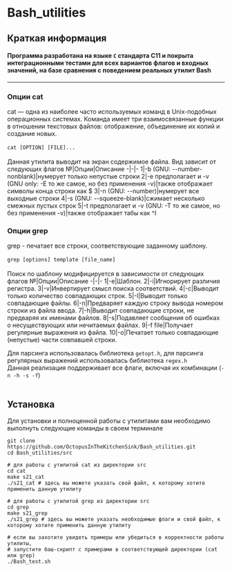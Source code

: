 # Bash_utilities

## Краткая информация
#### Программа разработана на языке ```С``` стандарта С11 и покрыта интеграционными тестами для всех вариантов флагов и входных значений, на базе сравнения с поведением реальных утилит Bash
---
### Опции cat
cat — одна из наиболее часто используемых команд в Unix-подобных операционных системах. Команда имеет три взаимосвязанные функции в отношении текстовых файлов: отображение, объединение их копий и создание новых.<br><br>
```cat [OPTION] [FILE]...``` <br><br>
Данная утилита выводит на экран содержимое файла. Вид зависит от следующих флагов
№|Опции|Описание
-|-|-
1|-b (GNU: --number-nonblank)|нумерует только непустые строки
2|-e предполагает и -v (GNU only: -E то же самое, но без применения -v)|также отображает символы конца строки как $
3|-n (GNU: --number)|нумерует все выходные строки
4|-s (GNU: --squeeze-blank)|сжимает несколько смежных пустых строк
5|-t предполагает и -v (GNU: -T то же самое, но без применения -v)|также отображает табы как ^I


### Опции grep
grep - печатает все строки, соответствующие заданному шаблону. 
<br><br>
```grep [options] template [file_name]``` 
<br><br>
Поиск по шаблону модифицируется в зависимости от следующих флагов
№|Опции|Описание
-|-|-
1|-e|Шаблон.
2|-i|Игнорирует различия регистра.
3|-v|Инвертирует смысл поиска соответствий.
4|-c|Выводит только количество совпадающих строк.
5|-l|Выводит только совпадающие файлы.
6|-n|Предваряет каждую строку вывода номером строки из файла ввода.
7|-h|Выводит совпадающие строки, не предваряя их именами файлов.
8|-s|Подавляет сообщения об ошибках о несуществующих или нечитаемых файлах.
9|-f file|Получает регулярные выражения из файла.
10|-o|Печатает только совпадающие (непустые) части совпавшей строки.

Для парсинга использовалась библиотека ```getopt.h```, для парсинга регулярных выражений использовалась библиотека ```regex.h``` <br>
Данная реализация поддерживает все флаги, включая их комбинации (```-n -h -s -f```) <br>
<br>
## Установка
Для установки и полноценной работы с утилитами вам необходимо выполнуть следующие команды в своем терминале
```
git clone https://github.com/OctopusInTheKitchenSink/Bash_utilities.git
cd Bash_utilities/src

# для работы с утилитой cat из директории src
cd cat
make s21_cat
./s21_cat # здесь вы можете указать свой файл, к которому хотите применить данную утилиту

# для работы с утилитой grep из директории src
cd grep
make s21_grep
./s21_grep # здесь вы можете указать необходимые флаги и свой файл, к которому хотите применить данную утилиту

# если вы захотите увидеть примеры или убедиться в корректности работы утилиты,
# запустите баш-скрипт с примерами в соответствующей директории (cat или grep)
./Bash_test.sh
```
